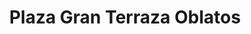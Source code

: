 ---
title: "Plaza Gran Terraza Oblatos"
url: /guadalajara/plaza-gran-terraza-oblatos/
shop: centro comercial
---